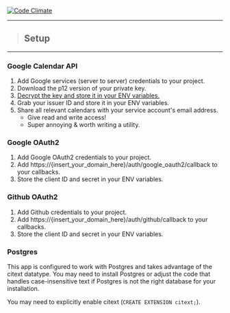 [![Code Climate](https://codeclimate.com/repos/562aaaa2e30ba0268600167e/badges/cecbf42982df6abc5ae7/gpa.svg)](https://codeclimate.com/repos/562aaaa2e30ba0268600167e/feed)

<!--
- add panel to forms
-->

- - -
> ## Setup
- - -


### Google Calendar API

1. Add Google services (server to server) credentials to your project.
2. Download the p12 version of your private key.
3. [Decrypt the key and store it in your ENV variables.][heroku_private_key]
4. Grab your issuer ID and store it in your ENV variables.
5. Share all relevant calendars with your service account's email address.
   - Give read and write access!
   - Super annoying & worth writing a utility.

### Google OAuth2

1. Add Google OAuth2 credentials to your project.
2. Add https://{insert_your_domain_here}/auth/google_oauth2/callback to your callbacks.
3. Store the client ID and secret in your ENV variables.

[heroku_private_key]: http://ar.zu.my/how-to-store-private-key-files-in-heroku/


### Github OAuth2

1. Add Github credentials to your project.
2. Add https://{insert_your_domain_here}/auth/github/callback to your callbacks.
3. Store the client ID and secret in your ENV variables.

### Postgres

This app is configured to work with Postgres and takes advantage of the citext datatype. You may need to install Postgres or adjust the code that handles case-insensitive text if Postgres is not the right database for your installation.

You may need to explicitly enable citext (`CREATE EXTENSION citext;`).


<!--

- test suite setup:
  - create a dummy calendar & store its ID in your .env

## Nice to haves
- welcome email
- reset password
- volunteer agreement integration

## Must haves
- mailer
  - welcome email
  - shift auto emeail
- green specs
  - chef says: test the happy path / what you're going to demo -- the path of no errors
- display calendar
  - ~~edit calendar things~~
- scheduling jobs
- running jobs

## Next week

- deploy to heroku
- setup ssl
- setup jobs

- - -
> ## Overview
- - -

- [Problem Statement](#problem-statement)
- [Market Research & Insights](#market-research)
  - [Competition](#competition)
  - [Differentiation](#differentiation)
- [User Personas](#user-personas)
- [Product Specifications](#product-specifications)
  - [Deliverables](#deliverables)
  - [Links to Resources](#resources)

- - -
> ## Problem Statement
- - -

Ada staff are currently using a combination of Google Apps to keep track of volunteer information, a system which involves manually passing messages between apps and which may become unwieldy as Ada continues to grow.

The goal of this project is to increase volunteer involvement by
- making it easier to schedule volunteer time,
- promoting more volunteer opportunities, and
- improving the overall volunter experience.

<div align="right">^<a href="#overview">top</a></div>

- - -
> ## Market Research
- - -

This analysis is informed by several informal user research interviews with volunteer coordinators, both inside and outside of the Ada organization; some Ada staff members; Ada volunteers including regular TAs, guest lecturers, and special capstone volunteers; and a few expert Outlook users. These interviews may have been affected by personal biases including my experiences as a long time volunteer and as a former non-profit board member and volunteer organizer & my lack of experience with performing user research.

Once the minimum viable product is complete, I intend to perform a second round of interviews -- this time incorporating usability tests. The feedback from this round of interviews will inform the remainder of development. Further rounds of usability interviews will be incorporated as necessary to ensure product meets user needs and effects of bias are minimized.


### Competition

There are many products already on the market for managing and scheduling people. Popular systems include paper calendaring, timecards, and native and web apps such as Microsoft Outlook, Google Apps, and a myriad of other human resources, payroll, and people management software suites.

Non-electronic tools for managing volunteers include a large number of pieces of paper, which must be kept organized with lots and lots of filing. For reporting purposes, these tools are cumbersome and in many cases involve duplicating hard copy information in an electronic environment. Since non-profit organizations may be obligated to track volunteer hours as part of fulfilling their public support requirements, a paper system is not ideal for Ada Developers Academy.

The strongest competition for scheduling is Microsoft Outlook, which has a great interface for scheduling people within specific user groups that automatically make available to the group at large free/busy information. Outlook is not an ideal solution for Ada's volunteer scheduling needs, since scheduling is less about finding the right time for several people with conflicting schedules to meet and more about finding a time the volunteer can step aside from their job share knowledge with the Ada students, whose daily schedules are completely at the mercy of Ada staff.


### Differentiation

Google Apps are already available to non-profit organzations free of charge. This product will join the Google Apps together into a more unified suite of tools, taking over the process of passing messages between them and displaying the data in a central, easily accessible location. Additionally, it will standardize notification options for both volunteer and admin users and will provide a central location for special messages, like last-minute requests, to be displayed.

<div align="right">^<a href="#overview">top</a></div>


- - -
> ## User Personas
- - -


- __Prospective Volunteers__:
  These users are people who are exploring the idea of sharing their skills and expertise with Ada. They may know someone who is already involved in the organization, or they may be completely new to the organization. They may not be sure how much time they want to commit, and they may not know what opportunities are available. They need to access information about what kinds of volunteers are needed and about how to get involved or sign up.

- __Volunteers__:
  These users are people who are interested in helping out and sharing their subject matter expertise. They need to know when they are scheduled in the classroom (or elsewhere), and they need to know when holidays and other breaks will disrupt regular shifts. Volunteers who are working with students need to know what the students are working on, and they may need to cancel shifts on occasion.

- __Administrators__:
  These users are people who are coordinating with volunteers and working with them in the classroom. Some administrators may be full time volunteer coordinators. They need to access and update information about the volunteers as painlessly as possible. Other administrators may be full time instructors. They need to know how many volunteers will be in the classroom and for what purpose. Administrators of both inclinations may need to adjust volunteer needs or request additional information from them.

<div align="right">^<a href="#overview">top</a></div>


- - -
> ## Product Specifications
- - -

### Deliverables

1. __Baseline / Prototype__ due wed 10/14, prefer done by tue 10/13:
  - provide a base for
    - signup, login, view/update profile (CRUD users)
    - adding notes to users (CRUD notes)
    - storing messages for display (CRUD broadcasts)
    - adding categories to users, broadcasts (CRUD categories)
    - storing / caching calendar event info (CRUD events)
  - OAuth dev strategy for admin users


2. __Wave 1: Integrating Google Apps Part 1__ due fri 10/23, prefer done by sun 10/18
  - integrate Google Calendar with CRUD events
  - integrate FullCalendar.io or own custom display with gCal
    - volunteer vs admin view
    - request a shift, accept a shift
  - add volunteer agreement to user signup process


4. __Wave 2: Integrating Notifications & OAuth__ <-- really what makes product awesome
  - GitHub OAuth for volunteer users
    - hello, ~~world~~ minimum viable product!
      - this means it's time to start planning user testing
  - sending email notifications
    - iCal, gCal attachments
  - notification preferences for users
  - Twitter OAuth for volunteer users
    - Tweet this broadcast
  - __you can has user testing now__


3. __Wave 3: Integrating Google Apps Part 2__
  - integrate Google Forms
    - linking results to events or other database records
  - pull in or otherwise integrate adadevelopersacademy.wiki


5. __Nice To Haves__: <-- bonus awesome
  - as volunteer experience level grows, admin can change to auto-accept shift requests
  - Twilio SMS notifications
  - _no login required_ url access tokens interface for volunteer shift requests & cancellations
  - admin alert messages that display when users log into volunteer portal
    - optional confirm before redirecting / displaying dashboard

### Resources

- [User Stories (Trello board)][trello]

bookmarks for future me:
- [fullcalendar.io](http://fullcalendar.io) ([doc notes](notes/fullcalendar_notes.md))
  - [moment.js](http://momentjs.com/docs/)
- [epiceditor](http://oscargodson.github.io/EpicEditor)

other useful things:
- [google developers console](https://console.developers.google.com/)
- [the trello board][trello]
- [wip product plan](notes/product_plan.md)
- [wip features list](notes/features.md)

[trello]: https://trello.com/b/ZLYgc2TU/jari-capstone

- [wip prototype specs](https://docs.google.com/document/d/1mQprIVP-J1y6J8KxXg7lsn4uuogzb7og-dW1_j4l9sg/edit?usp=sharing)

<div align="right">^<a href="#overview">top</a></div>

- - -
- - -
- - -
product plan - readme barrier
- - -
- - -
- - -

- - -
> ### Integration Choices
- - -

- Background/Async Jobs (sending emails, confirming registrations)
- Third-party OAuth (logging in w/ Twitter, Github, etc.)
- _NoSql (MongoDB)_ ?
- _Front-end Framework (Ember, Angular, Backbone, etc.)_ ?

- - -
> ### Advanced Feature Choices
- - -

- Internationalization (i18n)
- _Service Oriented Architecture (SOA)_ ?
- _Secure Socket Layer (SSL)_ ?
- _Live Events (notifications, live updates, think back to Philip's AWS presentation)_ ?

-->
